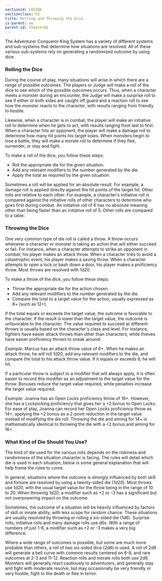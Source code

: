 ```yaml
---
sectionid: C01S06
sectionclass: h2
title: Rolling and Throwing the Dice
is-parent: no
parent-id: Chapter01
---
```


The Adventurer Conqueror King System has a variety of different systems and sub-systems that determine how situations are resolved. All of these various sub-systems rely on generating a randomized outcome by using dice.


### Rolling the Dice

During the course of play, many situations will arise in which there are a range of possible outcomes. The players or Judge will make a roll of the dice to see which of the possible outcomes occurs. Thus, when a character meets a monster during an encounter, the Judge will make a surprise roll to see if either or both sides are caught off guard and a reaction roll to see how the monster reacts to the character, with results ranging from friendly to hostile.

Likewise, when a character is in combat, the player will make an initiative roll to determine when he gets to act, with results ranging from last to first. When a character hits an opponent, the player will make a damage roll to determine how many hit points his target loses. When monsters begin to lose a battle, they will make a morale roll to determine if they flee, surrender, or stay and fight.

To make a roll of the dice, you follow these steps:

- Roll the appropriate die for the given situation.
- Add any relevant modifiers to the number generated by the die.
- Apply the total as required by the given situation.

Sometimes a roll will be applied for an absolute result. For example, a damage roll is applied directly against the hit points of the target hit. Other rolls are relative to each other. For example, a character's initiative roll is compared against the initiative rolls of other characters to determine who goes first during combat. An initiative roll of 6 has no absolute meaning other than being faster than an initiative roll of 5.  Other rolls are compared to a table.


### Throwing the Dice

One very common type of die roll is called a throw. A throw occurs whenever a character or monster is taking an action that will either succeed or fail. For instance, when a character attempts to strike an opponent in combat, his player makes an attack throw. When a character tries to avoid a catastrophic event, his player makes a saving throw. When a character attempts to open a lock or bash down a door, his player makes a proficiency throw. Most throws are resolved with 1d20.


To make a throw of the dice, you follow these steps:

- Throw the appropriate die for the action chosen.
- Add any relevant modifiers to the number generated by the die.
- Compare the total to a target value for the action, usually expressed as #+ (such as 12+).


If the total equals or exceeds the target value, the outcome is favorable to the character. If the result is lower than the target value, the outcome is unfavorable to the character. The value required to succeed at different throws is usually based on the character's class and level. For instance, fighters have easier attack throws than other than characters, while thieves have easier proficiency throws to sneak around.

*Example*: Marcus has an attack throw value of 6+. When he makes an attack throw, he will roll 1d20, add any relevant modifiers to the die, and compare the total to his attack throw value. If it equals or exceeds 6, he will hit.

If a particular throw is subject to a modifier that will always apply, it is often easier to record this modifier as an adjustment to the target value for the throw. Bonuses reduce the target value required, while penalties increase the target value required.

*Example*: Joanna has an Open Locks proficiency throw of 16+. However, she has a Lockpicking proficiency that gives her a +2 bonus to Open Locks. For ease of play, Joanna can record her Open Locks proficiency throw as 14+, applying the +2 bonus as a 2-point reduction in the target value instead of modifying the die roll. Throwing the die and aiming for 14+ is mathematically identical to throwing the die with a +2 bonus and aiming for 16+.


### What Kind of Die Should You Use?

The kind of die used for the various rolls depends on the riskiness and randomness of the situation character is facing. The rules will detail which die is used in each situation; below is some general explanation that will help frame the rules to come.

In general, situations where the outcome is strongly influenced by both skill and fortune are resolved by using a twenty-sided die (1d20). Most throws use 1d20, with the usual target value for the throw being in the range of 10 to 20. When throwing 1d20, a modifier such as +2 or -3 has a significant but not overpowering impact on the outcome.

Sometimes, the outcome of a situation will be heavily influenced by factors of skill or innate ability, with less scope for random chance. These situations are usually resolved by throwing or rolling a six-sided die (1d6). Surprise rolls, initiative rolls and many damage rolls use d6s. With a range of numbers of just 1-6, a modifier such as +2 or -3 makes a very big difference.

Where a wide range of outcomes is possible, but some are much more probable than others, a roll of two six-sided dice (2d6) is used. A roll of 2d6 will generate a bell curve with common results centered on 6-8, and rare outcomes at 2-3 and 11-12. Reaction rolls and morale rolls both use 2d6. Monsters will generally react cautiously to adventurers, and generally stay and fight with moderate resolve, but may occasionally be very friendly or very hostile, fight to the death or flee in terror.


